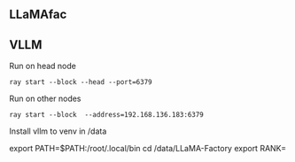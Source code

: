 

## LLaMAfac

## VLLM

Run on head node
```
ray start --block --head --port=6379
```
Run on other nodes
```
ray start --block  --address=192.168.136.183:6379
```
Install vllm to venv in /data


export PATH=$PATH:/root/.local/bin
cd /data/LLaMA-Factory
export RANK=